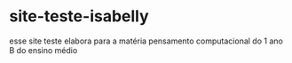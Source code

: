 # site-teste-isabelly
esse site teste elabora para a matéria pensamento computacional do 1 ano B do ensino médio

